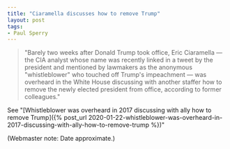 ```yaml
---
title: "Ciaramella discusses how to remove Trump"
layout: post
tags:
- Paul Sperry
---
```


> "Barely two weeks after Donald Trump took office, Eric Ciaramella — the CIA analyst whose name was recently linked in a tweet by the president and mentioned by lawmakers as the anonymous "whistleblower" who touched off Trump's impeachment — was overheard in the White House discussing with another staffer how to remove the newly elected president from office, according to former colleagues."

See "[Whistleblower was overheard in 2017 discussing with ally how to remove Trump]({% post_url 2020-01-22-whistleblower-was-overheard-in-2017-discussing-with-ally-how-to-remove-trump %})"

(Webmaster note: Date approximate.)
